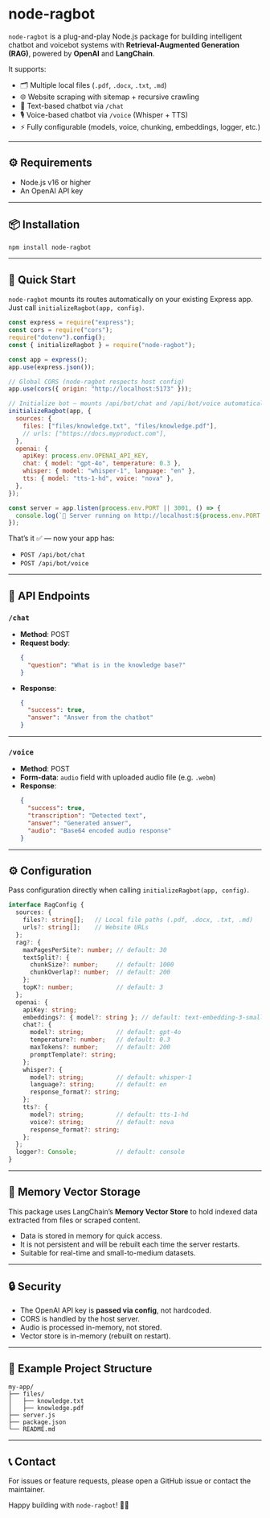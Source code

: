 # node-ragbot

`node-ragbot` is a plug-and-play Node.js package for building intelligent chatbot and voicebot systems with **Retrieval-Augmented Generation (RAG)**, powered by **OpenAI** and **LangChain**.

It supports:
- 🗂 Multiple local files (`.pdf`, `.docx`, `.txt`, `.md`)
- 🌐 Website scraping with sitemap + recursive crawling
- 💬 Text-based chatbot via `/chat`
- 🎙 Voice-based chatbot via `/voice` (Whisper + TTS)
- ⚡ Fully configurable (models, voice, chunking, embeddings, logger, etc.)

---

## ⚙ Requirements

- Node.js v16 or higher  
- An OpenAI API key  

---

## 📦 Installation

```bash
npm install node-ragbot
```

---

## 🚀 Quick Start

`node-ragbot` mounts its routes automatically on your existing Express app.  
Just call `initializeRagbot(app, config)`.

```js
const express = require("express");
const cors = require("cors");
require("dotenv").config();
const { initializeRagbot } = require("node-ragbot");

const app = express();
app.use(express.json());

// Global CORS (node-ragbot respects host config)
app.use(cors({ origin: "http://localhost:5173" }));

// Initialize bot – mounts /api/bot/chat and /api/bot/voice automatically
initializeRagbot(app, {
  sources: {
    files: ["files/knowledge.txt", "files/knowledge.pdf"],
    // urls: ["https://docs.myproduct.com"],
  },
  openai: {
    apiKey: process.env.OPENAI_API_KEY,
    chat: { model: "gpt-4o", temperature: 0.3 },
    whisper: { model: "whisper-1", language: "en" },
    tts: { model: "tts-1-hd", voice: "nova" },
  },
});

const server = app.listen(process.env.PORT || 3001, () => {
  console.log(`🚀 Server running on http://localhost:${process.env.PORT || 3001}`);
});
```

That’s it ✅ — now your app has:

- `POST /api/bot/chat`  
- `POST /api/bot/voice`

---

## 📡 API Endpoints

### `/chat`
- **Method**: POST  
- **Request body**:
  ```json
  {
    "question": "What is in the knowledge base?"
  }
  ```
- **Response**:
  ```json
  {
    "success": true,
    "answer": "Answer from the chatbot"
  }
  ```

---

### `/voice`
- **Method**: POST  
- **Form-data**: `audio` field with uploaded audio file (e.g. `.webm`)  
- **Response**:
  ```json
  {
    "success": true,
    "transcription": "Detected text",
    "answer": "Generated answer",
    "audio": "Base64 encoded audio response"
  }
  ```

---

## ⚙ Configuration

Pass configuration directly when calling `initializeRagbot(app, config)`.

```ts
interface RagConfig {
  sources: {
    files?: string[];   // Local file paths (.pdf, .docx, .txt, .md)
    urls?: string[];    // Website URLs
  };
  rag?: {
    maxPagesPerSite?: number; // default: 30
    textSplit?: {
      chunkSize?: number;     // default: 1000
      chunkOverlap?: number;  // default: 200
    };
    topK?: number;            // default: 3
  };
  openai: {
    apiKey: string;
    embeddings?: { model?: string }; // default: text-embedding-3-small
    chat?: {
      model?: string;         // default: gpt-4o
      temperature?: number;   // default: 0.3
      maxTokens?: number;     // default: 200
      promptTemplate?: string;
    };
    whisper?: {
      model?: string;         // default: whisper-1
      language?: string;      // default: en
      response_format?: string;
    };
    tts?: {
      model?: string;         // default: tts-1-hd
      voice?: string;         // default: nova
      response_format?: string;
    };
  };
  logger?: Console;           // default: console
}
```

---

## 📂 Memory Vector Storage

This package uses LangChain’s **Memory Vector Store** to hold indexed data extracted from files or scraped content.

- Data is stored in memory for quick access.  
- It is not persistent and will be rebuilt each time the server restarts.  
- Suitable for real-time and small-to-medium datasets.  

---

## 🔒 Security

- The OpenAI API key is **passed via config**, not hardcoded.  
- CORS is handled by the host server.  
- Audio is processed in-memory, not stored.  
- Vector store is in-memory (rebuilt on restart).  

---

## 📂 Example Project Structure

```
my-app/
├── files/
│   ├── knowledge.txt
│   ├── knowledge.pdf
├── server.js
├── package.json
└── README.md
```

---

## 📞 Contact

For issues or feature requests, please open a GitHub issue or contact the maintainer.

Happy building with `node-ragbot`! 🚀🤖
